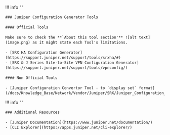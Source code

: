 !!! info ""

    ### Juniper Configuration Generator Tools

    #### Official Tools

    Make sure to check the **`About this tool section'** ![alt text](image.png) as it might state each Tool's limitations.

    - [SRX HA Configuration Generator](https://support.juniper.net/support/tools/srxha/#)
    - [SRX & J Series Site-to-Site VPN Configuration Generator](https://support.juniper.net/support/tools/vpnconfig/)

    #### Non Official Tools

    - [Juniper Configuration Convertor Tool - to `display set` format](/docs/Knowledge_Base/Network/Vendor/Juniper/SRX/Juniper_Configuration_Convertor_Display_set.md)

!!! info ""

    ### Additional Resources

    - [Juniper Documentation](https://www.juniper.net/documentation/)
    - [CLI Explorer](https://apps.juniper.net/cli-explorer/)
